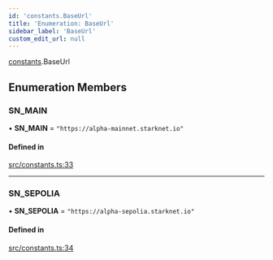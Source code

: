 ```yaml
---
id: 'constants.BaseUrl'
title: 'Enumeration: BaseUrl'
sidebar_label: 'BaseUrl'
custom_edit_url: null
---
```


[constants](../namespaces/constants.md).BaseUrl

## Enumeration Members

### SN_MAIN

• **SN_MAIN** = `"https://alpha-mainnet.starknet.io"`

#### Defined in

[src/constants.ts:33](https://github.com/starknet-io/starknet.js/blob/v6.11.0/src/constants.ts#L33)

---

### SN_SEPOLIA

• **SN_SEPOLIA** = `"https://alpha-sepolia.starknet.io"`

#### Defined in

[src/constants.ts:34](https://github.com/starknet-io/starknet.js/blob/v6.11.0/src/constants.ts#L34)
